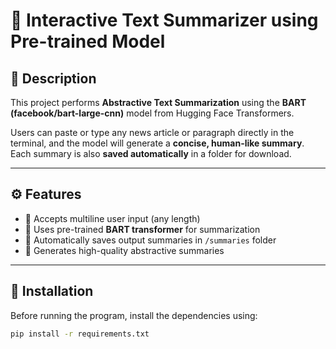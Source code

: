 # 🧠 Interactive Text Summarizer using Pre-trained Model

## 📘 Description
This project performs **Abstractive Text Summarization** using the **BART (facebook/bart-large-cnn)** model from Hugging Face Transformers.

Users can paste or type any news article or paragraph directly in the terminal, and the model will generate a **concise, human-like summary**.  
Each summary is also **saved automatically** in a folder for download.

---

## ⚙️ Features
- 📝 Accepts multiline user input (any length)
- 🤖 Uses pre-trained **BART transformer** for summarization
- 💾 Automatically saves output summaries in `/summaries` folder
- 🧠 Generates high-quality abstractive summaries

---

## 🧰 Installation

Before running the program, install the dependencies using:

```bash
pip install -r requirements.txt
